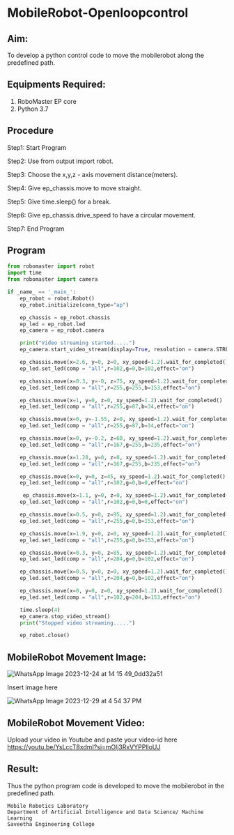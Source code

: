 # MobileRobot-Openloopcontrol
## Aim:

To develop a python control code to move the mobilerobot along the predefined path.

## Equipments Required:
1. RoboMaster EP core
2. Python 3.7

## Procedure

Step1: Start Program

Step2: Use from output import robot.

Step3: Choose the x,y,z - axis movement distance(meters).

Step4: Give ep_chassis.move to move straight.

Step5: Give time.sleep() for a break.

Step6: Give ep_chassis.drive_speed to have a circular movement.

Step7: End Program

## Program
```python
from robomaster import robot
import time
from robomaster import camera

if _name_ == '_main_':
    ep_robot = robot.Robot()
    ep_robot.initialize(conn_type="ap")

    ep_chassis = ep_robot.chassis
    ep_led = ep_robot.led
    ep_camera = ep_robot.camera

    print("Video streaming started.....")
    ep_camera.start_video_stream(display=True, resolution = camera.STREAM_360P)

    ep_chassis.move(x=2.6, y=0, z=0, xy_speed=1.2).wait_for_completed()
    ep_led.set_led(comp = "all",r=102,g=0,b=102,effect="on")

    ep_chassis.move(x=0.3, y=-0, z=75, xy_speed=1.2).wait_for_completed()
    ep_led.set_led(comp = "all",r=255,g=255,b=153,effect="on")

    ep_chassis.move(x=1, y=0, z=0, xy_speed=1.2).wait_for_completed()
    ep_led.set_led(comp = "all",r=255,g=87,b=34,effect="on")

    ep_chassis.move(x=0, y=-1.55, z=0, xy_speed=1.2).wait_for_completed()
    ep_led.set_led(comp = "all",r=255,g=87,b=34,effect="on")

    ep_chassis.move(x=0, y=-0.2, z=60, xy_speed=1.2).wait_for_completed()
    ep_led.set_led(comp = "all",r=167,g=255,b=235,effect="on")

    ep_chassis.move(x=1.28, y=0, z=0, xy_speed=1.2).wait_for_completed()
    ep_led.set_led(comp = "all",r=167,g=255,b=235,effect="on")

    ep_chassis.move(x=0, y=0, z=45, xy_speed=1.2).wait_for_completed()
    ep_led.set_led(comp = "all",r=102,g=0,b=0,effect="on")

     ep_chassis.move(x=1.1, y=0, z=0, xy_speed=1.2).wait_for_completed()
    ep_led.set_led(comp = "all",r=102,g=0,b=0,effect="on")

    ep_chassis.move(x=0.5, y=0, z=95, xy_speed=1.2).wait_for_completed()
    ep_led.set_led(comp = "all",r=255,g=0,b=153,effect="on")

    ep_chassis.move(x=1.9, y=0, z=0, xy_speed=1.2).wait_for_completed()
    ep_led.set_led(comp = "all",r=255,g=0,b=153,effect="on")

    ep_chassis.move(x=0.3, y=0, z=85, xy_speed=1.2).wait_for_completed()
    ep_led.set_led(comp = "all",r=204,g=0,b=102,effect="on")

    ep_chassis.move(x=0.5, y=0, z=0, xy_speed=1.2).wait_for_completed()
    ep_led.set_led(comp = "all",r=204,g=0,b=102,effect="on")

    ep_chassis.move(x=0, y=0, z=0, xy_speed=1.2).wait_for_completed()
    ep_led.set_led(comp = "all",r=102,g=204,b=153,effect="on")

    time.sleep(4)
    ep_camera.stop_video_stream()
    print("Stopped video streaming.....")

    ep_robot.close()
```

## MobileRobot Movement Image:

![WhatsApp Image 2023-12-24 at 14 15 49_0dd32a51](https://github.com/Aadithya2201/mobilerobot-openloopcontrol/assets/145917810/9c833ac4-dc89-490d-adde-1ada3fc7acfb)


Insert image here

![WhatsApp Image 2023-12-29 at 4 54 37 PM](https://github.com/Henriprasath/mobilerobot-openloopcontrol/assets/144979077/4ddd1d55-3193-4006-a802-920c777e162d)



## MobileRobot Movement Video:

Upload your video in Youtube and paste your video-id here
https://youtu.be/YsLccT8xdmI?si=mOlj3RxVYPPlloUJ
## Result:
Thus the python program code is developed to move the mobilerobot in the predefined path.

```
Mobile Robotics Laboratory
Department of Artificial Intelligence and Data Science/ Machine Learning
Saveetha Engineering College
```
